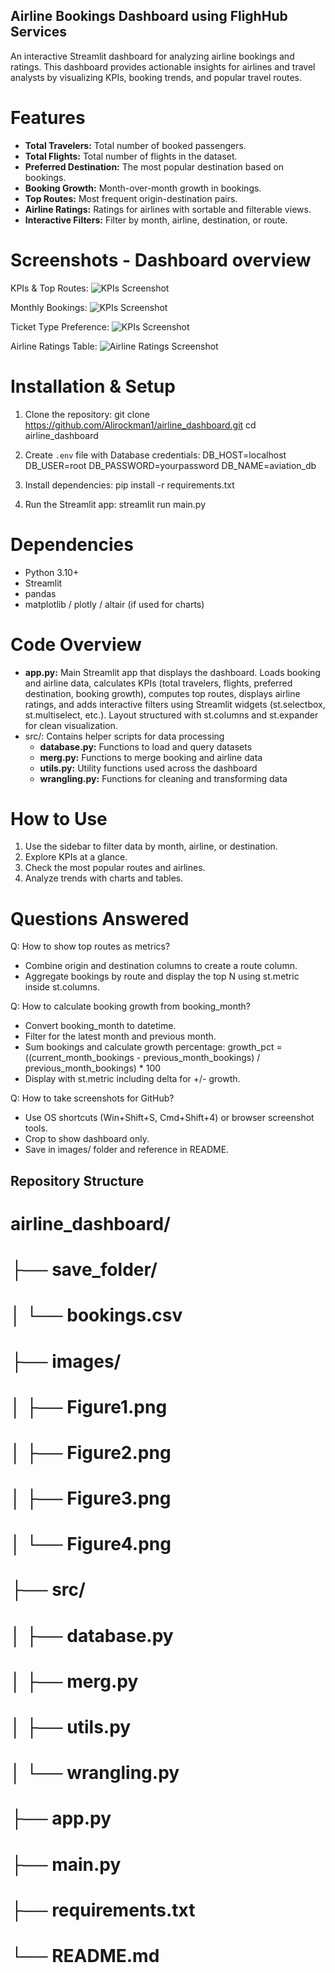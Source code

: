 ## Airline Bookings Dashboard using FlighHub Services

An interactive Streamlit dashboard for analyzing airline bookings and ratings.
This dashboard provides actionable insights for airlines and travel analysts by
visualizing KPIs, booking trends, and popular travel routes.

# Features
 - **Total Travelers:** Total number of booked passengers.
 - **Total Flights:** Total number of flights in the dataset.
 - **Preferred Destination:** The most popular destination based on bookings.
 - **Booking Growth:** Month-over-month growth in bookings.
 - **Top Routes:** Most frequent origin-destination pairs.
 - **Airline Ratings:** Ratings for airlines with sortable and filterable views.
 - **Interactive Filters:** Filter by month, airline, destination, or route.

# Screenshots - Dashboard overview

 KPIs & Top Routes:
 ![KPIs Screenshot](images/Figure1.PNG)

 Monthly Bookings:
 ![KPIs Screenshot](images/Figure2.PNG)

 Ticket Type Preference:
 ![KPIs Screenshot](images/Figure3.PNG)

 Airline Ratings Table:
 ![Airline Ratings Screenshot](images/Figure4.PNG)

# Installation & Setup
 1. Clone the repository:
    git clone https://github.com/Alirockman1/airline_dashboard.git
    cd airline_dashboard

 2. Create `.env` file with Database credentials:
        DB_HOST=localhost
        DB_USER=root
        DB_PASSWORD=yourpassword
        DB_NAME=aviation_db

 3. Install dependencies:
    pip install -r requirements.txt

 4. Run the Streamlit app:
    streamlit run main.py

# Dependencies
 - Python 3.10+
 - Streamlit
 - pandas
 - matplotlib / plotly / altair (if used for charts)

# Code Overview
 - **app.py:** Main Streamlit app that displays the dashboard. Loads booking and airline data,
   calculates KPIs (total travelers, flights, preferred destination, booking growth),
   computes top routes, displays airline ratings, and adds interactive filters using
   Streamlit widgets (st.selectbox, st.multiselect, etc.). Layout structured with
   st.columns and st.expander for clean visualization.
 - src/: Contains helper scripts for data processing
    - **database.py:** Functions to load and query datasets
    - **merg.py:** Functions to merge booking and airline data
    - **utils.py:** Utility functions used across the dashboard
    - **wrangling.py:** Functions for cleaning and transforming data

# How to Use
 1. Use the sidebar to filter data by month, airline, or destination.
 2. Explore KPIs at a glance.
 3. Check the most popular routes and airlines.
 4. Analyze trends with charts and tables.

# Questions Answered
 Q: How to show top routes as metrics?
 - Combine origin and destination columns to create a route column.
 - Aggregate bookings by route and display the top N using st.metric inside st.columns.

 Q: How to calculate booking growth from booking_month?
 - Convert booking_month to datetime.
 - Filter for the latest month and previous month.
 - Sum bookings and calculate growth percentage:
   growth_pct = ((current_month_bookings - previous_month_bookings) / previous_month_bookings) * 100
 - Display with st.metric including delta for +/- growth.

 Q: How to take screenshots for GitHub?
 - Use OS shortcuts (Win+Shift+S, Cmd+Shift+4) or browser screenshot tools.
 - Crop to show dashboard only.
 - Save in images/ folder and reference in README.

## Repository Structure
# airline_dashboard/
# ├── save_folder/
# │   └── bookings.csv
# ├── images/
# │   ├── Figure1.png
# │   ├── Figure2.png
# │   ├── Figure3.png
# │   └── Figure4.png
# ├── src/
# │   ├── database.py
# │   ├── merg.py
# │   ├── utils.py
# │   └── wrangling.py
# ├── app.py
# ├── main.py
# ├── requirements.txt
# └── README.md
